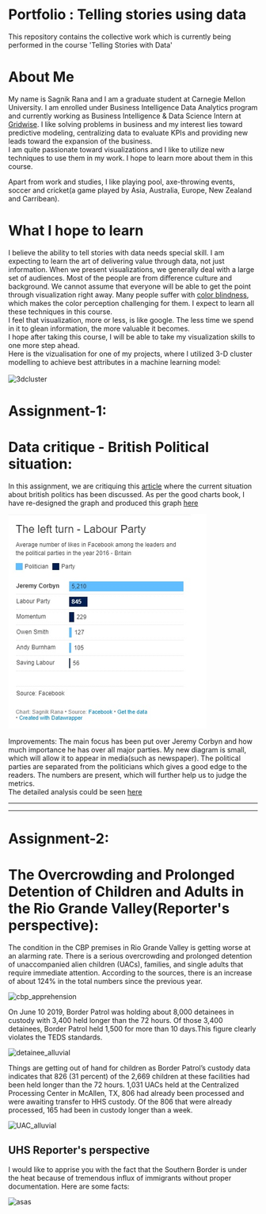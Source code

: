 # Portfolio : Telling stories using data
This repository contains the collective work which is currently being performed in the course 'Telling Stories with Data'

# About Me
My name is Sagnik Rana and I am a graduate student at Carnegie Mellon University. I am enrolled under Business Intelligence Data Analytics program and currently working as Business Intelligence & Data Science Intern at [Gridwise](https://gridwise.io/). I like solving problems in business and my interest lies toward predictive modeling, centralizing data to evaluate KPIs and providing new leads toward the expansion of the business. <br>
I am quite passionate toward visualizations and I like to utilize new techniques to use them in my work. I hope to learn more about them in this course.

Apart from work and studies, I like playing pool, axe-throwing events, soccer and cricket(a game played by Asia, Australia, Europe, New Zealand and Carribean).

# What I hope to learn
I believe the ability to tell stories with data needs special skill. I am expecting to learn the art of delivering value through data, not just information. When we present visualizations, we generally deal with a large set of audiences. Most of the people are from difference culture and background. We cannot assume that everyone will be able to get the point through visualization right away. Many people suffer with [color blindness](http://www.colourblindawareness.org/colour-blindness/acquired-colour-vision-defects), which makes the color perception challenging for them. I expect to learn all these techniques in this course.<br>
I feel that visualization, more or less, is like google. The less time we spend in it to glean information, the more valuable it becomes.<br> I hope after taking this course, I will be able to take my visualization skills to one more step ahead.<br>
Here is the vizualisation for one of my projects, where I utilized 3-D cluster modelling to achieve best attributes in a machine learning model:
<br><br>
![3dcluster](giphy.gif)


# Assignment-1:

# Data critique - British Political situation:

In this assignment, we are critiquing this [article](https://github.com/sagnikrana/Portfolio-Telling-Stories-Using-Data/blob/master/The%20metamorphosis%20-%20The%20Labour%20Party%20.pdf) where the current situation about british politics has been discussed. As per the good charts book, I have re-designed the graph and produced this graph [here](https://www.datawrapper.de/_/HVp6G/)
<br>

![image](Datawrapper.jpg)

Improvements:
The main focus has been put over Jeremy Corbyn and how much importance he has over all major parties. My new diagram is small, which will allow it to appear in media(such as newspaper). The political parties are separated from the politicians which gives a good edge to the readers. The numbers are present, which will further help us to judge the metrics.
<br>
The detailed analysis could be seen [here](https://github.com/sagnikrana/Portfolio-Telling-Stories-Using-Data/blob/master/Sagnik%20Rana%20-%20Critique%20%231_%20Economist%20bar%20chart%20(The%20Good%20Charts%20Matrix).xlsx?raw=true)

<hr>
<hr>

# Assignment-2:

# The Overcrowding and Prolonged Detention of Children and Adults in the Rio Grande Valley(Reporter's perspective):

The condition in the CBP premises in Rio Grande Valley is getting worse at an alarming rate. There is a serious overcrowding and prolonged detention of unaccompanied alien children (UACs), families, and single adults that require immediate attention. According to the sources, there is an increase of about 124% in the total numbers since the previous year.

   ![cbp_apprehension](https://github.com/sagnikrana/Portfolio-Telling-Stories-Using-Data/blob/master/CBP%20apprehension.jpg)

On June 10 2019, Border Patrol was holding about 8,000 detainees in custody with 3,400 held longer than the 72 hours. Of those 3,400 detainees, Border Patrol held 1,500 for more than 10 days.This figure clearly violates the TEDS standards.

![detainee_alluvial](https://github.com/sagnikrana/Portfolio-Telling-Stories-Using-Data/blob/master/detainee%20(1).svg)

Things are getting out of hand for children as Border Patrol’s custody data indicates that 826 (31 percent) of the 2,669 children at these facilities had been held longer than the 72 hours. 1,031 UACs held at the Centralized Processing Center in McAllen, TX, 806 had already been processed and were awaiting transfer to HHS custody. Of the 806 that were already processed, 165 had been in custody longer than a week.

![UAC_alluvial](https://github.com/sagnikrana/Portfolio-Telling-Stories-Using-Data/blob/master/UAC.svg)


## UHS Reporter's perspective

I would like to apprise you with the fact that the Southern Border is under the heat because of tremendous influx of immigrants without proper documentation. Here are some facts:

![asas](https://infogram.com/reporter_dhs-1hke60jz7x7525r?live)
